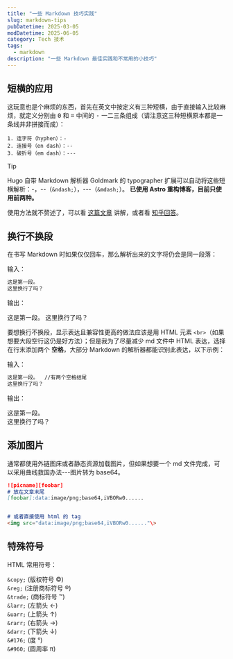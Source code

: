 ```yaml
---
title: "一些 Markdown 技巧实践"
slug: markdown-tips
pubDatetime: 2025-03-05
modDatetime: 2025-06-05
category: Tech 技术
tags:
  - markdown
description: "一些 Markdown 最佳实践和不常用的小技巧"
---
```


## 短横的应用

这玩意也是个麻烦的东西，首先在英文中按定义有三种短横，由于直接输入比较麻烦，就定义分别由 <kbd>0</kbd> 和 <kbd>=</kbd> 中间的 <kbd>-</kbd> 一二三条组成（请注意这三种短横原本都是一条线并非拼接而成）：

```text
1. 连字符（hyphen）：-
2. 连接号（en dash）：--
3. 破折号（em dash）：---
```

> [!tip]
> Hugo 自带 Markdown 解析器 Goldmark 的 typographer 扩展可以自动将这些短横解析：-，--（`&ndash;`），---（`&mdash;`）。
> **已使用 Astro 重构博客，目前只使用前两种。**

使用方法就不赘述了，可以看 [这篇文章](https://www.punctuationmatters.com/en-dash-em-dash-hyphen/) 讲解，或者看 [知乎回答](https://www.zhihu.com/question/20332423/answer/15367631)。

## 换行不换段

在书写 Markdown 时如果仅仅回车，那么解析出来的文字将仍会是同一段落：

输入：

```md
这是第一段。
这里换行了吗？
```

输出：

这是第一段。
这里换行了吗？

要想换行不换段，显示表达且兼容性更高的做法应该是用 HTML 元素 `<br>`（如果想要大段空行这仍是好方法）；但是我为了尽量减少 md 文件中 HTML 表达，选择在行末添加两个 **空格**，大部分 Markdown 的解析器都能识别此表达，以下示例：

输入：

```md
这是第一段。  //有两个空格结尾
这里换行了吗？
```

输出：

这是第一段。  
这里换行了吗？

## 添加图片

通常都使用外链图床或者静态资源加载图片，但如果想要一个 md 文件完成，可以采用曲线救国办法---图片转为 base64。

```markdown
![picname][foobar] 
# 放在文章末尾
[foobar]:data:image/png;base64,iVBORw0...... 


# 或者直接使用 html 的 tag
<img src="data:image/png;base64,iVBORw0......"\>
```

## 特殊符号

HTML 常用符号：

`&copy;` (版权符号 ©)  
`&reg;` (注册商标符号 ®)  
`&trade;` (商标符号 ™)  
`&larr;` (左箭头 ←)  
`&uarr;` (上箭头 ↑)  
`&rarr;` (右箭头 →)  
`&darr;` (下箭头 ↓)  
`&#176;` (度 °)  
`&#960;` (圆周率 π)  
